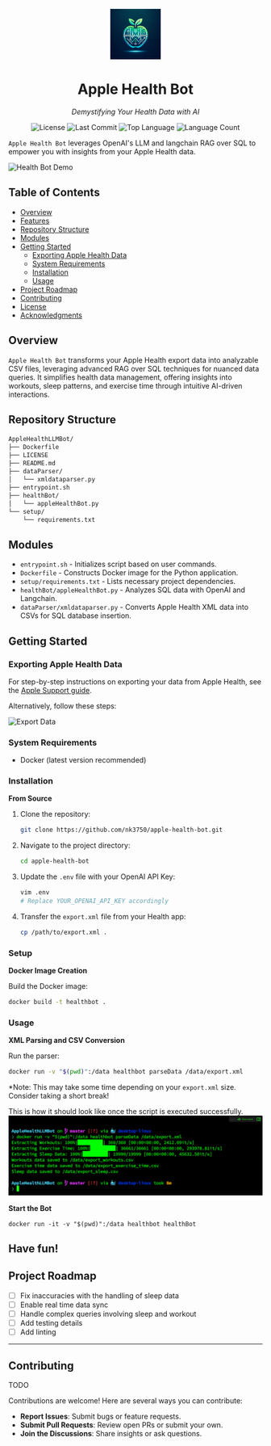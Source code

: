 <p align="center">
  <img src="./img/logo.webp" width="100" alt="Project Logo">
</p>


<h1 align="center">Apple Health Bot</h1>

<p align="center">
    <em>Demystifying Your Health Data with AI</em>
</p>

<p align="center">
    <img src="https://img.shields.io/github/license/nk3750/AppleHealthLLMBot?style=flat-square&logo=opensourceinitiative&logoColor=white&color=0080ff" alt="License">
    <img src="https://img.shields.io/github/last-commit/nk3750/AppleHealthLLMBot?style=flat-square&logo=git&logoColor=white&color=0080ff" alt="Last Commit">
    <img src="https://img.shields.io/github/languages/top/nk3750/AppleHealthLLMBot?style=flat-square&color=0080ff" alt="Top Language">
    <img src="https://img.shields.io/github/languages/count/nk3750/AppleHealthLLMBot?style=flat-square&color=0080ff" alt="Language Count">
</p>

`Apple Health Bot` leverages OpenAI's LLM and langchain RAG over SQL to empower you with insights from your Apple Health data. 

![Health Bot Demo](img/demo.gif)

## Table of Contents

- [Overview](#overview)
- [Features](#features)
- [Repository Structure](#repository-structure)
- [Modules](#modules)
- [Getting Started](#getting-started)
  - [Exporting Apple Health Data](#exporting-apple-health-data)
  - [System Requirements](#system-requirements)
  - [Installation](#installation)
  - [Usage](#usage)
- [Project Roadmap](#project-roadmap)
- [Contributing](#contributing)
- [License](#license)
- [Acknowledgments](#acknowledgments)

## Overview

`Apple Health Bot` transforms your Apple Health export data into analyzable CSV files, leveraging advanced RAG over SQL techniques for nuanced data queries. It simplifies health data management, offering insights into workouts, sleep patterns, and exercise time through intuitive AI-driven interactions.

## Repository Structure

```
AppleHealthLLMBot/
├── Dockerfile
├── LICENSE
├── README.md
├── dataParser/
│   └── xmldataparser.py
├── entrypoint.sh
├── healthBot/
│   └── appleHealthBot.py
└── setup/
    └── requirements.txt
```

## Modules

- `entrypoint.sh` - Initializes script based on user commands.
- `Dockerfile` - Constructs Docker image for the Python application.
- `setup/requirements.txt` - Lists necessary project dependencies.
- `healthBot/appleHealthBot.py` - Analyzes SQL data with OpenAI and Langchain.
- `dataParser/xmldataparser.py` - Converts Apple Health XML data into CSVs for SQL database insertion.

## Getting Started

### Exporting Apple Health Data

For step-by-step instructions on exporting your data from Apple Health, see the [Apple Support guide](https://support.apple.com/guide/iphone/share-your-health-data-iph5ede58c3d/ios).

Alternatively, follow these steps:

![Export Data](img/export.gif)

### System Requirements

- Docker (latest version recommended)

### Installation

**From Source**

1. Clone the repository:
   ```bash
   git clone https://github.com/nk3750/apple-health-bot.git
   ```
2. Navigate to the project directory:
   ```bash
   cd apple-health-bot
   ```
3. Update the `.env` file with your OpenAI API Key:
   ```bash
   vim .env
   # Replace YOUR_OPENAI_API_KEY accordingly
   ```
4. Transfer the `export.xml` file from your Health app:
   ```bash
   cp /path/to/export.xml .
   ```

### Setup

**Docker Image Creation**

Build the Docker image:
```bash
docker build -t healthbot .
```

### Usage

**XML Parsing and CSV Conversion**

Run the parser:
```bash
docker run -v "$(pwd)":/data healthbot parseData /data/export.xml
```
*Note: This may take some time depending on your `export.xml` size. Consider taking a short break! 


This is how it should look like once the script is executed successfully.
![Parse](img/parse.png)

**Start the Bot**

```
docker run -it -v "$(pwd)":/data healthbot healthBot
```
Have fun!
---

## Project Roadmap

- [ ] Fix inaccuracies with the handling of sleep data
- [ ] Enable real time data sync
- [ ] Handle complex queries involving sleep and workout
- [ ] Add testing details
- [ ] Add linting

---

## Contributing
TODO

Contributions are welcome! Here are several ways you can contribute:

- **Report Issues**: Submit bugs or feature requests.
- **Submit Pull Requests**: Review open PRs or submit your own.
- **Join the Discussions**: Share insights or ask questions.

```
